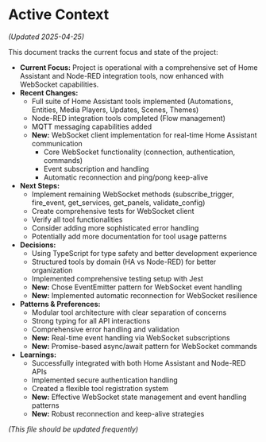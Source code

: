 # Active Context

*(Updated 2025-04-25)*

This document tracks the current focus and state of the project:

- **Current Focus:** Project is operational with a comprehensive set of Home Assistant and Node-RED integration tools, now enhanced with WebSocket capabilities.
- **Recent Changes:** 
  - Full suite of Home Assistant tools implemented (Automations, Entities, Media Players, Updates, Scenes, Themes)
  - Node-RED integration tools completed (Flow management)
  - MQTT messaging capabilities added
  - **New:** WebSocket client implementation for real-time Home Assistant communication
    - Core WebSocket functionality (connection, authentication, commands)
    - Event subscription and handling
    - Automatic reconnection and ping/pong keep-alive
- **Next Steps:** 
  - Implement remaining WebSocket methods (subscribe_trigger, fire_event, get_services, get_panels, validate_config)
  - Create comprehensive tests for WebSocket client
  - Verify all tool functionalities
  - Consider adding more sophisticated error handling
  - Potentially add more documentation for tool usage patterns
- **Decisions:** 
  - Using TypeScript for type safety and better development experience
  - Structured tools by domain (HA vs Node-RED) for better organization
  - Implemented comprehensive testing setup with Jest
  - **New:** Chose EventEmitter pattern for WebSocket event handling
  - **New:** Implemented automatic reconnection for WebSocket resilience
- **Patterns & Preferences:** 
  - Modular tool architecture with clear separation of concerns
  - Strong typing for all API interactions
  - Comprehensive error handling and validation
  - **New:** Real-time event handling via WebSocket subscriptions
  - **New:** Promise-based async/await pattern for WebSocket commands
- **Learnings:** 
  - Successfully integrated with both Home Assistant and Node-RED APIs
  - Implemented secure authentication handling
  - Created a flexible tool registration system
  - **New:** Effective WebSocket state management and event handling patterns
  - **New:** Robust reconnection and keep-alive strategies

*(This file should be updated frequently)* 